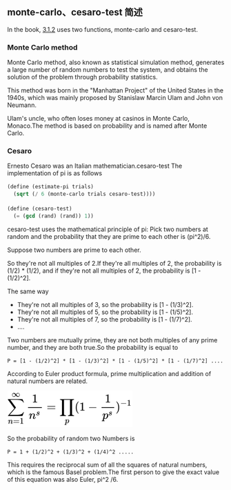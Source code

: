 ## monte-carlo、cesaro-test 简述

In the book, [3.1.2](./monte_carlo.scm) uses two functions, monte-carlo and cesaro-test.

### Monte Carlo method

Monte Carlo method, also known as statistical simulation method, generates a large number of random numbers to test the system, and obtains the solution of the problem through probability statistics.

This method was born in the "Manhattan Project" of the United States in the 1940s, which was mainly proposed by Stanislaw Marcin Ulam and John von Neumann.

Ulam's uncle, who often loses money at casinos in Monte Carlo, Monaco.The method is based on probability and is named after Monte Carlo.

### Cesaro

Ernesto Cesaro was an Italian mathematician.cesaro-test The implementation of pi is as follows

``` Scheme
(define (estimate-pi trials)
  (sqrt (/ 6 (monte-carlo trials cesaro-test))))
  
(define (cesaro-test)
  (= (gcd (rand) (rand)) 1))
```

cesaro-test uses the mathematical principle of pi: Pick two numbers at random and the probability that they are prime to each other is  (pi^2)/6.

Suppose two numbers are prime to each other.

So they're not all multiples of 2.If they're all multiples of 2, the probability is (1/2) * (1/2), and if they're not all multiples of 2, the probability is [1 - (1/2)^2].

The same way

* They're not all multiples of 3, so the probability is [1 - (1/3)^2].
* They're not all multiples of 5, so the probability is [1 - (1/5)^2].
* They're not all multiples of 7, so the probability is [1 - (1/7)^2].
* ....

Two numbers are mutually prime, they are not both multiples of any prime number, and they are both true.So the probability is equal to

```
P = [1 - (1/2)^2] * [1 - (1/3)^2] * [1 - (1/5)^2] * [1 - (1/7)^2] ....
```

According to Euler product formula, prime multiplication and addition of natural numbers are related.

<img src="euler_product.svg"/>

So the probability of random two Numbers is

```
P = 1 + (1/2)^2 + (1/3)^2 + (1/4)^2 .....
```

This requires the reciprocal sum of all the squares of natural numbers, which is the famous Basel problem.The first person to give the exact value of this equation was also Euler, pi^2 /6.



